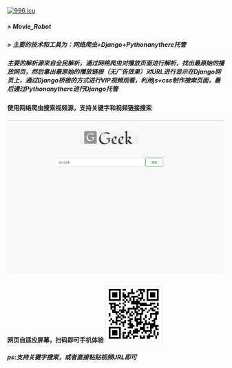 [![996.icu](https://img.shields.io/badge/link-996.icu-red.svg)](https://996.icu)
##### > Movie_Robot
##### > 主要的技术和工具为：网络爬虫+Django+Pythonanythere托管
###
##### 主要的解析源来自全民解析，通过网络爬虫对播放页面进行解析，找出最原始的播放网页，然后拿出最原始的播放链接（无广告效果）对URL进行显示在Django网页上，通过Django桥接的方式进行VIP视频观看，利用js+css制作搜索页面，最后通过Pythonanythere进行Django托管
#### 使用网络爬虫搜索视频源，支持关键字和视频链接搜索
##### ![movie_robot](https://github.com/CarryChang/movie_robot/blob/master/logo.png)
#### 网页自适应屏幕，扫码即可手机体验 ![movie_robot](https://github.com/CarryChang/movie_robot/blob/master/qr.png)
##### ps:支持关键字搜索，或者直接粘贴视频URL即可
